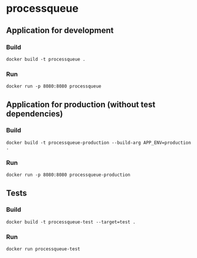 # processqueue

## Application for development

### Build

```shell
docker build -t processqueue .
```

### Run

```shell
docker run -p 8080:8080 processqueue
```

## Application for production (without test dependencies)

### Build

```shell
docker build -t processqueue-production --build-arg APP_ENV=production .
```

### Run

```shell
docker run -p 8080:8080 processqueue-production
```

## Tests

### Build

```shell
docker build -t processqueue-test --target=test .
```

### Run

```shell
docker run processqueue-test
```
